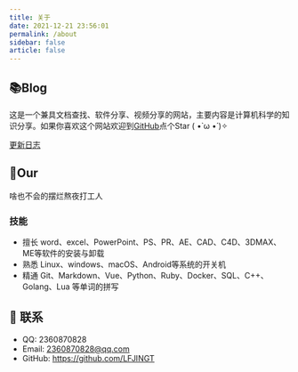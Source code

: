 ```yaml
---
title: 关于
date: 2021-12-21 23:56:01
permalink: /about
sidebar: false
article: false
---
```


## 📚Blog
这是一个兼具文档查找、软件分享、视频分享的网站，主要内容是计算机科学的知识分享。如果你喜欢这个网站欢迎到[GitHub](https://github.com/LFJINGT/UQequation)点个Star ( •̀ ω •́ )✧



[更新日志](https://github.com/LFJINGT/UQequation/commits/master)


## 🐼Our
啥也不会的摆烂熬夜打工人

### 技能
* 擅长 word、excel、PowerPoint、PS、PR、AE、CAD、C4D、3DMAX、ME等软件的安装与卸载
* 熟悉 Linux、windows、macOS、Android等系统的开关机
* 精通 Git、Markdown、Vue、Python、Ruby、Docker、SQL、C++、Golang、Lua 等单词的拼写



## :email: 联系

- QQ: <a :href="qqUrl" class='qq'>2360870828</a>
- Email:  <a href="mailto:2360870828@qq.com">2360870828@qq.com</a>
- GitHub: <https://github.com/LFJINGT>

<script>
  export default {
    data(){
      return {
        qqUrl: 'tencent://message/?uin=2360870828&Site=&Menu=yes'
      }
    },
    mounted(){
      const flag =  navigator.userAgent.match(/(phone|pad|pod|iPhone|iPod|ios|iPad|Android|Mobile|BlackBerry|IEMobile|MQQBrowser|JUC|Fennec|wOSBrowser|BrowserNG|WebOS|Symbian|Windows Phone)/i);
      if(flag){
        this.qqUrl = 'mqqwpa://im/chat?chat_type=wpa&uin=2360870828&version=1&src_type=web&web_src=oicqzone.com'
      }
    }
  }
</script>
